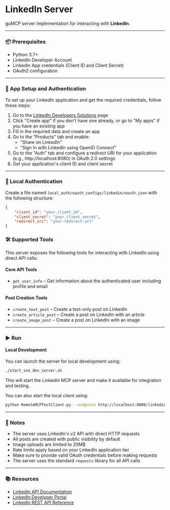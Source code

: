 # LinkedIn Server

guMCP server implementation for interacting with **LinkedIn**.

---

### 📦 Prerequisites

- Python 3.7+
- LinkedIn Developer Account
- LinkedIn App credentials (Client ID and Client Secret)
- OAuth2 configuration

---

### 🔑 App Setup and Authentication

To set up your LinkedIn application and get the required credentials, follow these steps:

1. Go to the [LinkedIn Developers Solutions](https://developer.linkedin.com/) page
2. Click "Create app" if you don't have one already, or go to "My apps" if you have an existing app
3. Fill in the required data and create an app
4. Go to the "Products" tab and enable:
   - "Share on LinkedIn"
   - "Sign In with LinkedIn using OpenID Connect"
5. Go to the "Auth" tab and configure a redirect URI for your application (e.g., http://localhost:8080) in OAuth 2.0 settings
6. Get your application's client ID and client secret

---

### 🔐 Local Authentication

Create a file named `local_auth/oauth_configs/linkedin/oauth.json` with the following structure:

```json
{
    "client_id": "your_client_id",
    "client_secret": "your_client_secret",
    "redirect_uri": "your-redirect-uri"
}
```

### 🛠️ Supported Tools

This server exposes the following tools for interacting with LinkedIn using direct API calls:

#### Core API Tools
- `get_user_info` – Get information about the authenticated user including profile and email

#### Post Creation Tools
- `create_text_post` – Create a text-only post on LinkedIn
- `create_article_post` – Create a post on LinkedIn with an article
- `create_image_post` – Create a post on LinkedIn with an image

---

### ▶️ Run

#### Local Development

You can launch the server for local development using:

```bash
./start_sse_dev_server.sh
```

This will start the LinkedIn MCP server and make it available for integration and testing.

You can also start the local client using:

```bash
python RemoteMCPTestClient.py --endpoint http://localhost:8000/linkedin/local
```

---

### 📎 Notes

- The server uses LinkedIn's v2 API with direct HTTP requests
- All posts are created with public visibility by default
- Image uploads are limited to 20MB
- Rate limits apply based on your LinkedIn application tier
- Make sure to provide valid OAuth credentials before making requests
- The server uses the standard `requests` library for all API calls

---

### 📚 Resources

- [LinkedIn API Documentation](https://docs.microsoft.com/en-us/linkedin/shared/authentication/authentication)
- [LinkedIn Developer Portal](https://www.linkedin.com/developers/apps)
- [LinkedIn REST API Reference](https://docs.microsoft.com/en-us/linkedin/shared/api-guide/concepts/rest-api)
